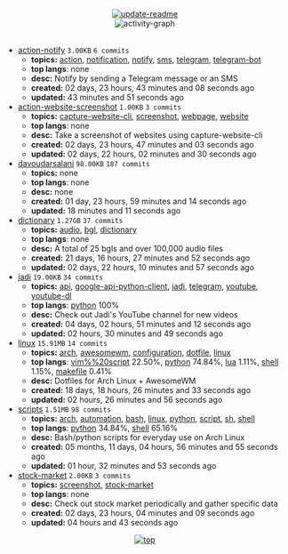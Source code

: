 <div align="center">
<a href="https://github.com/davoudarsalani/davoudarsalani/actions/workflows/update-readme.yml">
<img alt="update-readme" src="https://github.com/davoudarsalani/davoudarsalani/actions/workflows/update-readme.yml/badge.svg">
</a>
</div>
<div align="center">
<img alt="activity-graph" src="https://activity-graph.herokuapp.com/graph?username=davoudarsalani&custom_title=Joined%2002%20years,%2007%20months,%2029%20days,%2003%20hours,%2033%20minutes%20and%2015%20seconds%20ago&hide_border=true&theme=react-dark"></div>
<br>

* [action-notify](https://github.com/davoudarsalani/action-notify) `3.00KB` `6 commits`
	+ __topics:__ [action](https://github.com/topics/action), [notification](https://github.com/topics/notification), [notify](https://github.com/topics/notify), [sms](https://github.com/topics/sms), [telegram](https://github.com/topics/telegram), [telegram-bot](https://github.com/topics/telegram-bot)
	+ __top langs__: none
	+ __desc:__ Notify by sending a Telegram message or an SMS
	+ __created:__ 02 days, 23 hours, 43 minutes and 08 seconds ago
	+ __updated:__ 43 minutes and 51 seconds ago
* [action-website-screenshot](https://github.com/davoudarsalani/action-website-screenshot) `1.00KB` `3 commits`
	+ __topics:__ [capture-website-cli](https://github.com/topics/capture-website-cli), [screenshot](https://github.com/topics/screenshot), [webpage](https://github.com/topics/webpage), [website](https://github.com/topics/website)
	+ __top langs__: none
	+ __desc:__ Take a screenshot of websites using capture-website-cli
	+ __created:__ 02 days, 23 hours, 47 minutes and 03 seconds ago
	+ __updated:__ 02 days, 22 hours, 02 minutes and 30 seconds ago
* [davoudarsalani](https://github.com/davoudarsalani/davoudarsalani) `98.00KB` `187 commits`
	+ __topics:__ none
	+ __top langs__: none
	+ __desc:__ none
	+ __created:__ 01 day, 23 hours, 59 minutes and 14 seconds ago
	+ __updated:__ 18 minutes and 11 seconds ago
* [dictionary](https://github.com/davoudarsalani/dictionary) `1.27GB` `37 commits`
	+ __topics:__ [audio](https://github.com/topics/audio), [bgl](https://github.com/topics/bgl), [dictionary](https://github.com/topics/dictionary)
	+ __top langs__: none
	+ __desc:__ A total of 25 bgls and over 100,000 audio files
	+ __created:__ 21 days, 16 hours, 27 minutes and 52 seconds ago
	+ __updated:__ 02 days, 22 hours, 10 minutes and 57 seconds ago
* [jadi](https://github.com/davoudarsalani/jadi) `19.00KB` `34 commits`
	+ __topics:__ [api](https://github.com/topics/api), [google-api-python-client](https://github.com/topics/google-api-python-client), [jadi](https://github.com/topics/jadi), [telegram](https://github.com/topics/telegram), [youtube](https://github.com/topics/youtube), [youtube-dl](https://github.com/topics/youtube-dl)
	+ __top langs__: [python](https://github.com/topics/python) 100%
	+ __desc:__ Check out Jadi's YouTube channel for new videos
	+ __created:__ 04 days, 02 hours, 51 minutes and 12 seconds ago
	+ __updated:__ 02 hours, 30 minutes and 49 seconds ago
* [linux](https://github.com/davoudarsalani/linux) `15.91MB` `14 commits`
	+ __topics:__ [arch](https://github.com/topics/arch), [awesomewm](https://github.com/topics/awesomewm), [configuration](https://github.com/topics/configuration), [dotfile](https://github.com/topics/dotfile), [linux](https://github.com/topics/linux)
	+ __top langs__: [vim%%20script](https://github.com/topics/vim%%20script) 22.50%, [python](https://github.com/topics/python) 74.84%, [lua](https://github.com/topics/lua) 1.11%, [shell](https://github.com/topics/shell) 1.15%, [makefile](https://github.com/topics/makefile) 0.41%
	+ __desc:__ Dotfiles for Arch Linux + AwesomeWM
	+ __created:__ 18 days, 18 hours, 26 minutes and 33 seconds ago
	+ __updated:__ 02 hours, 26 minutes and 56 seconds ago
* [scripts](https://github.com/davoudarsalani/scripts) `1.51MB` `98 commits`
	+ __topics:__ [arch](https://github.com/topics/arch), [automation](https://github.com/topics/automation), [bash](https://github.com/topics/bash), [linux](https://github.com/topics/linux), [python](https://github.com/topics/python), [script](https://github.com/topics/script), [sh](https://github.com/topics/sh), [shell](https://github.com/topics/shell)
	+ __top langs__: [python](https://github.com/topics/python) 34.84%, [shell](https://github.com/topics/shell) 65.16%
	+ __desc:__ Bash/python scripts for everyday use on Arch Linux
	+ __created:__ 05 months, 11 days, 04 hours, 56 minutes and 55 seconds ago
	+ __updated:__ 01 hour, 32 minutes and 53 seconds ago
* [stock-market](https://github.com/davoudarsalani/stock-market) `2.00KB` `3 commits`
	+ __topics:__ [screenshot](https://github.com/topics/screenshot), [stock-market](https://github.com/topics/stock-market)
	+ __top langs__: none
	+ __desc:__ Check out stock market periodically and gather specific data
	+ __created:__ 02 days, 23 hours, 04 minutes and 09 seconds ago
	+ __updated:__ 04 hours and 43 seconds ago
<div align="center">
<a href='https://github.com/davoudarsalani/davoudarsalani#readme'>
<img alt='top' src='https://img.shields.io/badge/TOP-grey'>
</a>
</div>
